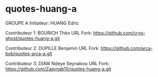 # quotes-huang-a

GROUPE A
Initiateur: HUANG Edric

Contributeur 1: BOURICH Théo            URL Fork: https://github.com/cryo-ghost/quotes-huang-a.git

Contributeur 2: DUPILLE Benjamin        URL Fork: https://github.com/arca-bob/quotes-arca-a.git

Contributeur 3: DIAW Ndeye Seynabou     URL Fork: https://github.com/Zaaynab10/quotes-huang-a.git
